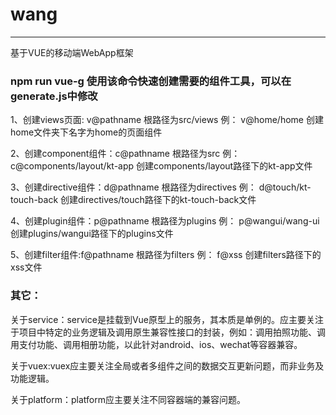 # wang

---
基于VUE的移动端WebApp框架

### npm run vue-g 使用该命令快速创建需要的组件工具，可以在generate.js中修改

1、创建views页面: v@pathname 根路径为src/views
例： v@home/home  创建home文件夹下名字为home的页面组件

2、创建component组件：c@pathname 根路径为src
例： c@components/layout/kt-app  创建components/layout路径下的kt-app文件

3、创建directive组件：d@pathname 根路径为directives
例： d@touch/kt-touch-back  创建directives/touch路径下的kt-touch-back文件

4、创建plugin组件：p@pathname 根路径为plugins
例： p@wangui/wang-ui  创建plugins/wangui路径下的plugins文件

5、创建filter组件:f@pathname 根路径为filters
例： f@xss  创建filters路径下的xss文件

### 其它：
  关于service：service是挂载到Vue原型上的服务，其本质是单例的。应主要关注于项目中特定的业务逻辑及调用原生兼容性接口的封装，例如：调用拍照功能、调用支付功能、调用相册功能，以此针对android、ios、wechat等容器兼容。

  关于vuex:vuex应主要关注全局或者多组件之间的数据交互更新问题，而非业务及功能逻辑。

  关于platform：platform应主要关注不同容器端的兼容问题。